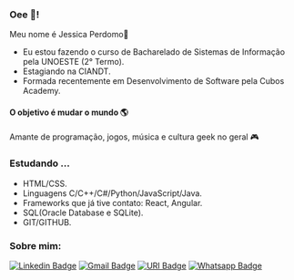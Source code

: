 ### Oee 👋!

Meu nome é Jessica Perdomo👾
- Eu estou fazendo o curso de Bacharelado de Sistemas de Informação pela UNOESTE (2° Termo).
- Estagiando na CIANDT.
- Formada recentemente em Desenvolvimento de Software pela Cubos Academy.

#### O objetivo é mudar o mundo 🌎
Amante de programação, jogos, música e cultura geek no geral 🎮

### Estudando ...
- HTML/CSS.
- Linguagens C/C++/C#/Python/JavaScript/Java.
- Frameworks que já tive contato: React, Angular.
- SQL(Oracle Database e SQLite).
- GIT/GITHUB.

### Sobre mim:
[![Linkedin Badge](https://img.shields.io/badge/-Jessica%20Perdomo-00CED1?style=flat-square&logo=Linkedin&logoColor=white&link=https://www.linkedin.com/in/jessica-perdomo-0317b5166/)](https://www.linkedin.com/in/jessica-perdomo-0317b5166/) 
[![Gmail Badge](https://img.shields.io/badge/-j.perdomoalves@gmail.com-00CED1?style=flat-square&logo=Gmail&logoColor=white&link=mailto:j.perdomoalves@gmail.com)](mailto:j.perdomoalves@gmail.com)
[![URI Badge](https://img.shields.io/badge/-URI%20Ranking-00CED1?style=flat-square&logo=URI&logoColor=white&link=https://www.urionlinejudge.com.br/judge/pt/profile/574417)](https://www.urionlinejudge.com.br/judge/pt/profile/574417)
[![Whatsapp Badge](https://img.shields.io/badge/-Whatsapp-00CED1?style=flat-square&logo=URI&logoColor=white&link=https://wa.me/+5518996002789)](https://wa.me/+5518996002789)

